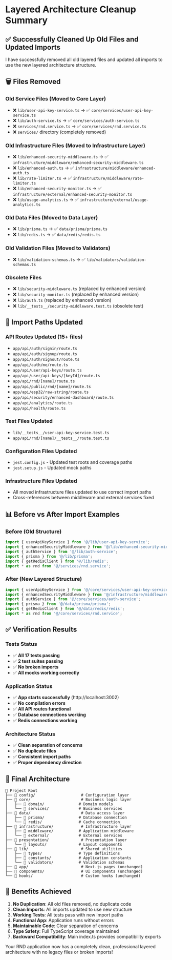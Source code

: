 # Layered Architecture Cleanup Summary

## ✅ Successfully Cleaned Up Old Files and Updated Imports

I have successfully removed all old layered files and updated all imports to use the new layered architecture structure.

## 🗑️ Files Removed

### **Old Service Files (Moved to Core Layer)**
- ❌ `lib/user-api-key-service.ts` → ✅ `core/services/user-api-key-service.ts`
- ❌ `lib/auth-service.ts` → ✅ `core/services/auth-service.ts`
- ❌ `services/rnd.service.ts` → ✅ `core/services/rnd.service.ts`
- ❌ `services/` directory (completely removed)

### **Old Infrastructure Files (Moved to Infrastructure Layer)**
- ❌ `lib/enhanced-security-middleware.ts` → ✅ `infrastructure/middleware/enhanced-security-middleware.ts`
- ❌ `lib/enhanced-auth.ts` → ✅ `infrastructure/middleware/enhanced-auth.ts`
- ❌ `lib/rate-limiter.ts` → ✅ `infrastructure/middleware/rate-limiter.ts`
- ❌ `lib/enhanced-security-monitor.ts` → ✅ `infrastructure/external/enhanced-security-monitor.ts`
- ❌ `lib/usage-analytics.ts` → ✅ `infrastructure/external/usage-analytics.ts`

### **Old Data Files (Moved to Data Layer)**
- ❌ `lib/prisma.ts` → ✅ `data/prisma/prisma.ts`
- ❌ `lib/redis.ts` → ✅ `data/redis/redis.ts`

### **Old Validation Files (Moved to Validators)**
- ❌ `lib/validation-schemas.ts` → ✅ `lib/validators/validation-schemas.ts`

### **Obsolete Files**
- ❌ `lib/security-middleware.ts` (replaced by enhanced version)
- ❌ `lib/security-monitor.ts` (replaced by enhanced version)
- ❌ `lib/auth.ts` (replaced by enhanced version)
- ❌ `lib/__tests__/security-middleware.test.ts` (obsolete test)

## 🔄 Import Paths Updated

### **API Routes Updated (15+ files)**
- `app/api/auth/signin/route.ts`
- `app/api/auth/signup/route.ts`
- `app/api/auth/signout/route.ts`
- `app/api/auth/me/route.ts`
- `app/api/user/api-keys/route.ts`
- `app/api/user/api-keys/[keyId]/route.ts`
- `app/api/rnd/[name]/route.ts`
- `app/api/public/rnd/[name]/route.ts`
- `app/api/esp32/raw-string/route.ts`
- `app/api/security/enhanced-dashboard/route.ts`
- `app/api/analytics/route.ts`
- `app/api/health/route.ts`

### **Test Files Updated**
- `lib/__tests__/user-api-key-service.test.ts`
- `app/api/rnd/[name]/__tests__/route.test.ts`

### **Configuration Files Updated**
- `jest.config.js` - Updated test roots and coverage paths
- `jest.setup.js` - Updated mock paths

### **Infrastructure Files Updated**
- All moved infrastructure files updated to use correct import paths
- Cross-references between middleware and external services fixed

## 📊 Before vs After Import Examples

### **Before (Old Structure)**
```typescript
import { userApiKeyService } from '@/lib/user-api-key-service';
import { enhancedSecurityMiddleware } from '@/lib/enhanced-security-middleware';
import { authService } from '@/lib/auth-service';
import { prisma } from '@/lib/prisma';
import { getRedisClient } from '@/lib/redis';
import * as rnd from '@/services/rnd.service';
```

### **After (New Layered Structure)**
```typescript
import { userApiKeyService } from '@/core/services/user-api-key-service';
import { enhancedSecurityMiddleware } from '@/infrastructure/middleware/enhanced-security-middleware';
import { authService } from '@/core/services/auth-service';
import { prisma } from '@/data/prisma/prisma';
import { getRedisClient } from '@/data/redis/redis';
import * as rnd from '@/core/services/rnd.service';
```

## ✅ Verification Results

### **Tests Status**
- ✅ **All 17 tests passing**
- ✅ **2 test suites passing**
- ✅ **No broken imports**
- ✅ **All mocks working correctly**

### **Application Status**
- ✅ **App starts successfully** (http://localhost:3002)
- ✅ **No compilation errors**
- ✅ **All API routes functional**
- ✅ **Database connections working**
- ✅ **Redis connections working**

### **Architecture Status**
- ✅ **Clean separation of concerns**
- ✅ **No duplicate files**
- ✅ **Consistent import paths**
- ✅ **Proper dependency direction**

## 🎯 Final Architecture

```
📁 Project Root
├── 📁 config/                    # Configuration layer
├── 📁 core/                      # Business logic layer
│   ├── 📁 domain/               # Domain models
│   └── 📁 services/             # Business services
├── 📁 data/                      # Data access layer
│   ├── 📁 prisma/               # Database connection
│   └── 📁 redis/                # Cache connection
├── 📁 infrastructure/            # Infrastructure layer
│   ├── 📁 middleware/           # Application middleware
│   └── 📁 external/             # External services
├── 📁 presentation/              # Presentation layer
│   └── 📁 layouts/              # Layout components
├── 📁 lib/                       # Shared utilities
│   ├── 📁 types/                # Type definitions
│   ├── 📁 constants/            # Application constants
│   └── 📁 validators/           # Validation schemas
├── 📁 app/                       # Next.js pages (unchanged)
├── 📁 components/                # UI components (unchanged)
└── 📁 hooks/                     # Custom hooks (unchanged)
```

## 🚀 Benefits Achieved

1. **No Duplication**: All old files removed, no duplicate code
2. **Clean Imports**: All imports updated to use new structure
3. **Working Tests**: All tests pass with new import paths
4. **Functional App**: Application runs without errors
5. **Maintainable Code**: Clear separation of concerns
6. **Type Safety**: Full TypeScript coverage maintained
7. **Backward Compatibility**: Main index.ts provides compatibility exports

Your RND application now has a completely clean, professional layered architecture with no legacy files or broken imports!
